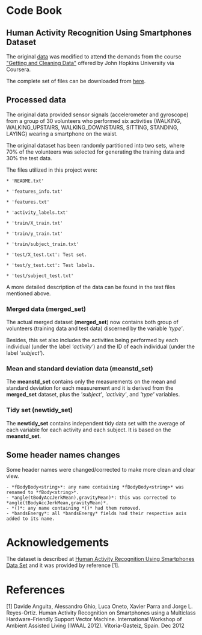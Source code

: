 # Code Book

## Human Activity Recognition Using Smartphones Dataset

The original [data](http://archive.ics.uci.edu/ml/datasets/Human+Activity+Recognition+Using+Smartphones) was modified to attend the demands from the course ["Getting and Cleaning Data"](https://www.coursera.org/learn/data-cleaning) offered by John Hopkins University via Coursera.

The complete set of files can be downloaded from [here](https://d396qusza40orc.cloudfront.net/getdata%2Fprojectfiles%2FUCI%20HAR%20Dataset.zip).

## Processed data

The original data provided sensor signals (accelerometer and gyroscope) from a group of 30 volunteers who performed six activities (WALKING, WALKING_UPSTAIRS, WALKING_DOWNSTAIRS, SITTING, STANDING, LAYING) wearing a smartphone on the waist.

The original dataset has been randomly partitioned into two sets, where 70% of the volunteers was selected for generating the training data and 30% the test data.

The files utilized in this project were:

    * 'README.txt'

    * 'features_info.txt'

    * 'features.txt'

    * 'activity_labels.txt'

    * 'train/X_train.txt'

    * 'train/y_train.txt'

    * 'train/subject_train.txt'

    * 'test/X_test.txt': Test set.

    * 'test/y_test.txt': Test labels.

    * 'test/subject_test.txt'	

A more detailed description of the data can be found in the text files mentioned above.

### Merged data (merged_set)
 
The actual merged dataset (**merged_set**) now contains both group of volunteers (training data and test data) discerned by the variable *'type'*.

Besides, this set also includes the activities being performed by each individual (under the label *'activity'*) and the ID of each individual (under the label *'subject'*).

### Mean and standard deviation data (meanstd_set)

The **meanstd_set** contains only the measurements on the mean and standard deviation for each measurement and it is derived from the **merged_set** dataset, plus the *'subject'*, *'activity'*, and *'type'* variables.

### Tidy set (newtidy_set)

The **newtidy_set** contains independent tidy data set with the average of each variable for each activity and each subject. It is based on the **meanstd_set**.

## Some header names changes

Some header names were changed/corrected to make more clean and clear view.

    - *fBodyBody<string>*: any name containing *fBodyBody<string>* was renamed to *fBody<string>*.
    - *angle(tBodyAccJerkMean),gravityMean)*: this was corrected to *angle(tBodyAccJerkMean,gravityMean)*.
    - *()*: any name containing *()* had them removed.
    - *bandsEnergy*: all *bandsEnergy* fields had their respective axis added to its name. 
	
# Acknowledgements
The dataset is described at [Human Activity Recognition Using Smartphones Data Set](http://archive.ics.uci.edu/ml/datasets/Human+Activity+Recognition+Using+Smartphones) and it was provided by reference [1]. 

# References
[1] Davide Anguita, Alessandro Ghio, Luca Oneto, Xavier Parra and Jorge L. Reyes-Ortiz. Human Activity Recognition on Smartphones using a Multiclass Hardware-Friendly Support Vector Machine. International Workshop of Ambient Assisted Living (IWAAL 2012). Vitoria-Gasteiz, Spain. Dec 2012
